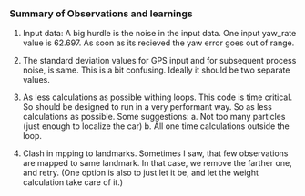 ### Summary of Observations and learnings

1. Input data: 
   A big hurdle is the noise in the input data. One input yaw_rate value is 62.697. As soon as its recieved the yaw error goes out of range. 


2. The standard deviation values for GPS input and for subsequent process noise, is same. This is a bit confusing. Ideally it should be two separate values. 

3. As less calculations as possible withing loops. 
   This code is time critical. So should be designed to run in a very performant way. So as less calculations as possible. Some suggestions: 
   a. Not too many particles (just enough to localize the car)
   b. All one time calculations outside the loop.


4. Clash in mpping to landmarks. 
	Sometimes I saw, that few observations are mapped to same landmark. In that case, we remove the farther one, and retry. 
	(One option is also to just let it be, and let the weight calculation take care of it.)